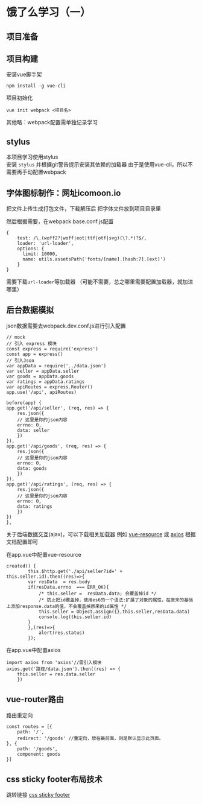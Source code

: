 # 饿了么学习（一）

## 项目准备

## 项目构建

安装vue脚手架

`npm install -g vue-cli`

项目初始化

`vue init webpack <项目名>` 

其他略：webpack配置需单独记录学习

## stylus

本项目学习使用stylus<br>
安装 `stylus`  并根据git警告提示安装其依赖的加载器
由于是使用vue-cli，所以不需要再手动配置webpack

## 字体图标制作：网址icomoon.io

把文件上传生成打包文件，下载解压后
把字体文件放到项目目录里

然后根据需要，在webpack.base.conf.js配置<br>

    {
        test: /\.(woff2?|woff|eot|ttf|otf|svg)(\?.*)?$/,
        loader: 'url-loader',
        options: {
          limit: 10000,
          name: utils.assetsPath('fonts/[name].[hash:7].[ext]')
        }
    }

需要下载`url-loader`等加载器
（可能不需要，总之哪里需要配置加载器，就加进哪里）

## 后台数据模拟

json数据需要去webpack.dev.conf.js进行引入配置

    // mock
    // 引入 express 模块
    const express = require('express')
    const app = express()
    // 引入Json
    var appData = require('../data.json')
    var seller = appData.seller
    var goods = appData.goods
    var ratings = appData.ratings
    var apiRoutes = express.Router()
    app.use('/api', apiRoutes)

    before(app) {
    app.get('/api/seller', (req, res) => {
        res.json({
        // 这里是你的json内容
        errno: 0,
        data: seller
        })
    }),
    app.get('/api/goods', (req, res) => {
        res.json({
        // 这里是你的json内容
        errno: 0,
        data: goods
        })
    }),
    app.get('/api/ratings', (req, res) => {
        res.json({
        // 这里是你的json内容
        errno: 0,
        data: ratings
        })
    })
    },

关于后端数据交互(ajax)，可以下载相关加载器
例如 [vue-resource](https://github.com/pagekit/vue-resource)
或 [axios](https://github.com/axios/axios)
根据文档配置即可

在app.vue中配置vue-resource

    created() {
            this.$http.get('./api/seller?id=' + this.seller.id).then((res)=>{
            var resData  = res.body
            if(resData.errno  === ERR_OK){
                /* this.seller =  resData.data; 会覆盖掉id */
                /* 防止把id覆盖掉，使用es6的一个语法:扩展了对象的属性，在原来的基础上添加response.data的值，不会覆盖掉原来的id属性 */
                this.seller = Object.assign({},this.seller,resData.data)
                console.log(this.seller.id)
            }
            },(res)=>{
                alert(res.status)
            });

在app.vue中配置axios

    import axios from 'axios'//需引入模块
    axios.get('路径/data.json').then((res) => {
        this.seller = res.data.seller
        })


## vue-router路由

路由重定向

    const routes = [{
        path: '/',
        redirect: '/goods' //重定向，放在最前面，则是默认显示此页面。
    }, {
        path: '/goods',
        component: goods
    }]

## css sticky footer布局技术

跳转链接 [css sticky footer](https://blog.csdn.net/github_38861674/article/details/76541300)

